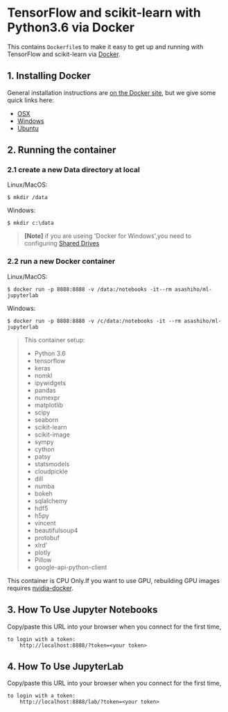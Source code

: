 # TensorFlow and scikit-learn with Python3.6 via Docker

This contains `Dockerfile`s to make it easy to get up and running with
TensorFlow and scikit-learn via [Docker](http://www.docker.com/).


## 1. Installing Docker
General installation instructions are
[on the Docker site](https://docs.docker.com/installation/), but we give some
quick links here:

* [OSX](https://www.docker.com/docker-mac)
* [Windows](https://www.docker.com/docker-windows)
* [Ubuntu](https://www.docker.com/docker-ubuntu)

## 2. Running the container

### 2.1 create a new Data directory at local
Linux/MacOS:

    $ mkdir /data
    
Windows:

    $ mkdir c:\data


>**[Note]**
>if you are useing 'Docker for Windows',you need to configuring [Shared Drives](https://blogs.msdn.microsoft.com/stevelasker/2016/06/14/configuring-docker-for-windows-volumes/)


### 2.2 run a new Docker container
Linux/MacOS:

    $ docker run -p 8888:8888 -v /data:/notebooks -it--rm asashiho/ml-jupyterlab

Windows:

    $ docker run -p 8888:8888 -v /c/data:/notebooks -it --rm asashiho/ml-jupyterlab


>This container setup:
>- Python 3.6
>- tensorflow
>- keras
>- nomkl
>- ipywidgets
>- pandas
>- numexpr
>- matplotlib
>- scipy
>- seaborn
>- scikit-learn
>- scikit-image
>- sympy
>- cython
>- patsy
>- statsmodels
>- cloudpickle
>- dill
>- numba
>- bokeh
>- sqlalchemy
>- hdf5
>- h5py
>- vincent
>- beautifulsoup4
>- protobuf
>- xlrd'
>- plotly
>- Pillow
>- google-api-python-client

This container is CPU Only.If you want to use GPU, rebuilding GPU images requires [nvidia-docker](https://github.com/NVIDIA/nvidia-docker).


## 3. How To Use Jupyter Notebooks
Copy/paste this URL into your browser when you connect for the first time,

    to login with a token:
        http://localhost:8888/?token=<your token>


## 4. How To Use JupyterLab
Copy/paste this URL into your browser when you connect for the first time,

    to login with a token:
        http://localhost:8888/lab/?token=<your token>
